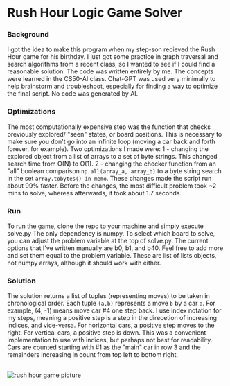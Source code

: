 # Rush Hour Logic Game Solver

### Background
I got the idea to make this program when my step-son recieved the Rush Hour game for his birthday. I just got some practice in graph traversal and search algorithms from a recent class, so I wanted to see if I could find a reasonable solution.
The code was written entirely by me. The concepts were learned in the CS50-AI class.
Chat-GPT was used very minimally to help brainstorm and troubleshoot, especially for finding a way to optimize the final script. No code was generated by AI.

### Optimizations
The most computationally expensive step was the function that checks previously explored/ "seen" states, or board positions. This is necessary to make sure you don't go into an infinite loop (moving a car back and forth forever, for example).
Two optimizations I made were:
1 - changing the explored object from a list of arrays to a set of byte strings. This changed search time from O(N) to O(1).
2 - changing the checker function from an "all" boolean comparison `np.all(array_a, array_b)` to a byte string search in the set `array.tobytes() in memo`.
These changes made the script run about 99% faster. Before the changes, the most difficult problem took ~2 mins to solve, whereas afterwards, it took about 1.7 seconds. 

### Run
To run the game, clone the repo to your machine and simply execute solve.py
The only dependency is numpy. 
To select which board to solve, you can adjust the problem variable at the top of solve.py. The current options that I've written manually are b0, b1, and b40. Feel free to add more and set them equal to the problem variable. 
These are list of lists objects, not numpy arrays, although it should work with either. 

### Solution
The solution returns a list of tuples (representing moves) to be taken in chronological order. Each tuple  `(a,b)` represents a move `b` by a car `a`. For example, (4, -1) means move car #4 one step back. I use index notation for my steps, meaning a positive step is a step in the direcetion of increasing indices, and vice-versa. For horizontal cars, a positive step moves to the right. For vertical cars, a positive step is down. This was a convenient implementation to use with indices, but perhaps not best for readability. Cars are counted starting with #1 as the "main" car in row 3 and the remainders increasing in count from top left to bottom right. 
## 
![rush hour game picture](https://www.safariltd.com/cdn/shop/products/rush-hour-traffic-jam-logic-game-942258.webp?v=1698371033&width=1200)
